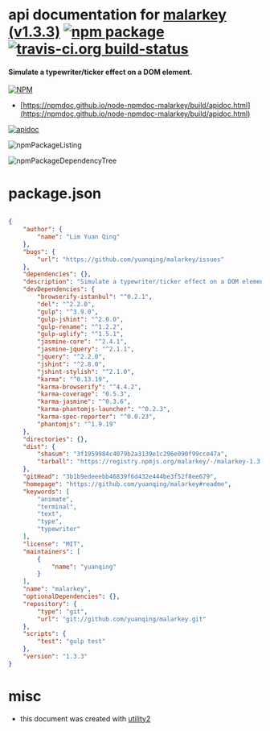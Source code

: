 # api documentation for  [malarkey (v1.3.3)](https://github.com/yuanqing/malarkey#readme)  [![npm package](https://img.shields.io/npm/v/npmdoc-malarkey.svg?style=flat-square)](https://www.npmjs.org/package/npmdoc-malarkey) [![travis-ci.org build-status](https://api.travis-ci.org/npmdoc/node-npmdoc-malarkey.svg)](https://travis-ci.org/npmdoc/node-npmdoc-malarkey)
#### Simulate a typewriter/ticker effect on a DOM element.

[![NPM](https://nodei.co/npm/malarkey.png?downloads=true&downloadRank=true&stars=true)](https://www.npmjs.com/package/malarkey)

- [https://npmdoc.github.io/node-npmdoc-malarkey/build/apidoc.html](https://npmdoc.github.io/node-npmdoc-malarkey/build/apidoc.html)

[![apidoc](https://npmdoc.github.io/node-npmdoc-malarkey/build/screenCapture.buildCi.browser.%252Ftmp%252Fbuild%252Fapidoc.html.png)](https://npmdoc.github.io/node-npmdoc-malarkey/build/apidoc.html)

![npmPackageListing](https://npmdoc.github.io/node-npmdoc-malarkey/build/screenCapture.npmPackageListing.svg)

![npmPackageDependencyTree](https://npmdoc.github.io/node-npmdoc-malarkey/build/screenCapture.npmPackageDependencyTree.svg)



# package.json

```json

{
    "author": {
        "name": "Lim Yuan Qing"
    },
    "bugs": {
        "url": "https://github.com/yuanqing/malarkey/issues"
    },
    "dependencies": {},
    "description": "Simulate a typewriter/ticker effect on a DOM element.",
    "devDependencies": {
        "browserify-istanbul": "^0.2.1",
        "del": "^2.2.0",
        "gulp": "^3.9.0",
        "gulp-jshint": "^2.0.0",
        "gulp-rename": "^1.2.2",
        "gulp-uglify": "^1.5.1",
        "jasmine-core": "^2.4.1",
        "jasmine-jquery": "^2.1.1",
        "jquery": "^2.2.0",
        "jshint": "^2.8.0",
        "jshint-stylish": "^2.1.0",
        "karma": "^0.13.19",
        "karma-browserify": "^4.4.2",
        "karma-coverage": "0.5.3",
        "karma-jasmine": "^0.3.6",
        "karma-phantomjs-launcher": "^0.2.3",
        "karma-spec-reporter": "^0.0.23",
        "phantomjs": "^1.9.19"
    },
    "directories": {},
    "dist": {
        "shasum": "3f1959984c4079b2a3139e1c296e090f99cce47a",
        "tarball": "https://registry.npmjs.org/malarkey/-/malarkey-1.3.3.tgz"
    },
    "gitHead": "3b1b9edeeebb46839f6d432e444be3f52f8ee679",
    "homepage": "https://github.com/yuanqing/malarkey#readme",
    "keywords": [
        "animate",
        "terminal",
        "text",
        "type",
        "typewriter"
    ],
    "license": "MIT",
    "maintainers": [
        {
            "name": "yuanqing"
        }
    ],
    "name": "malarkey",
    "optionalDependencies": {},
    "repository": {
        "type": "git",
        "url": "git://github.com/yuanqing/malarkey.git"
    },
    "scripts": {
        "test": "gulp test"
    },
    "version": "1.3.3"
}
```



# misc
- this document was created with [utility2](https://github.com/kaizhu256/node-utility2)
